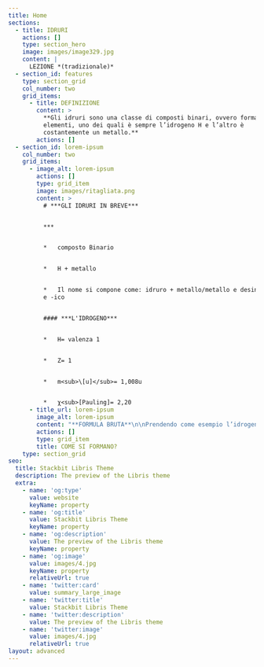 ```yaml
---
title: Home
sections:
  - title: IDRURI
    actions: []
    type: section_hero
    image: images/image329.jpg
    content: |
      LEZIONE *(tradizionale)*
  - section_id: features
    type: section_grid
    col_number: two
    grid_items:
      - title: DEFINIZIONE
        content: >
          **Gli idruri sono una classe di composti binari, ovvero formati da due
          elementi, uno dei quali è sempre l’idrogeno H e l’altro è
          costantemente un metallo.**
        actions: []
  - section_id: lorem-ipsum
    col_number: two
    grid_items:
      - image_alt: lorem-ipsum
        actions: []
        type: grid_item
        image: images/ritagliata.png
        content: >
          # ***GLI IDRURI IN BREVE***


          ***


          *   composto Binario


          *   H + metallo


          *   Il nome si compone come: idruro + metallo/metallo e desinenze -oso
          e -ico


          #### ***L'IDROGENO***


          *   H= valenza 1


          *   Z= 1


          *   m<sub>\[u]</sub>= 1,008u


          *   χ<sub>[Pauling]= 2,20
      - title_url: lorem-ipsum
        image_alt: lorem-ipsum
        content: "**FORMULA BRUTA**\n\nPrendendo come esempio l’idrogeno e il ferro, bisogna innanzitutto sapere le valenze. Valenza H= 1 e valenze Fe= 2 e 3 ma in questo caso 2. Nei composti binari, per scrivere la formula bruta, è necessario invertire le valenze degli elementi, quindi il composto sarà FeH<sub>2</sub>\_(1 non si scrive).\n\nN.B.:\_negli idruri l’idrogeno è posizionato sempre dopo il metallo perché ha l’elettronegatività costantemente superiore.\n\n**NOME**\n\nPer quanto riguarda il nome si scrive sempre idruro seguito da:\n\n\_\n\n\_1.\_ di + NOME DELL’ELEMENTO se quest’ultimo ha solo un numero come valenza.\n\n*   *NaH idruro di sodio*\n\n\_\n\n2\\. NOME DELL’ELEMENTO con le seguenti desinenze in base alla valenza utilizzata:\n\n\_\_\_\_ -ico se si usa la valenza più alta, -oso se si usa la più bassa.\n\n\_\n\n*   *FeH<sub>2</sub>\_idruro ferroso*\n\n<!---->\n\n*   *FeH3\_idruro ferrico*\n\n\_\n\nN.B.:\_per alcuni elementi si usano altre radici come ad esempio per l’oro che si scrive aurico o auroso.\n\n\_\n\nInoltre alcuni composti vengono chiamati con altri nomi:\n\n*   *CH<sub>4</sub>\_metano*\n\n<!---->\n\n*   *NH<sub>3</sub>\_ammoniaca*\n\n<!---->\n\n*   *PH<sub>3</sub>\_fosfina*\n"
        actions: []
        type: grid_item
        title: COME SI FORMANO?
    type: section_grid
seo:
  title: Stackbit Libris Theme
  description: The preview of the Libris theme
  extra:
    - name: 'og:type'
      value: website
      keyName: property
    - name: 'og:title'
      value: Stackbit Libris Theme
      keyName: property
    - name: 'og:description'
      value: The preview of the Libris theme
      keyName: property
    - name: 'og:image'
      value: images/4.jpg
      keyName: property
      relativeUrl: true
    - name: 'twitter:card'
      value: summary_large_image
    - name: 'twitter:title'
      value: Stackbit Libris Theme
    - name: 'twitter:description'
      value: The preview of the Libris theme
    - name: 'twitter:image'
      value: images/4.jpg
      relativeUrl: true
layout: advanced
---
```

